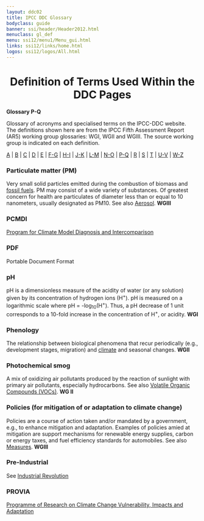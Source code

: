 ```yaml
---
layout: ddc02
title: IPCC DDC Glossary
bodyclass: guide
banner: ssi/header/Header2012.html
menuclass: gl_def
menu: ssi12/menu1/Menu_gui.html
links: ssi12/links/home.html
logos: ssi12/logos/All.html
---
```


<div id="content">

 <div id="pagetit">
   <h1 align="center">Definition of Terms Used Within the DDC Pages</h1>
 </div>
   <!-- End of Page Title Block -->
<p> <b>Glossary P-Q</b></p>
<p> Glossary of acronyms and specialised terms on the IPCC-DDC website. <br> The definitions shown here are from the IPCC Fifth Assessment Report (AR5) working group glossaries: WGI, WGII and WGIII.  The source working group is indicated on each definition.
</p>
<p>
<a href="glossary_a.html">A</a>
| <a href="glossary_b.html">B</a>
| <a href="glossary_c.html">C</a>
| <a href="glossary_d.html">D</a>
| <a href="glossary_e.html">E</a>
| <a href="glossary_fg.html">F-G</a>
| <a href="glossary_hi.html">H-I</a>
| <a href="glossary_jk.html">J-K</a>
| <a href="glossary_lm.html">L-M</a>
| <a href="glossary_no.html">N-O</a>
| <a href="glossary_pq.html">P-Q</a>
| <a href="glossary_r.html">R</a>
| <a href="glossary_s.html">S</a>
| <a href="glossary_t.html">T</a>
| <a href="glossary_uv.html">U-V</a>
| <a href="glossary_wz.html">W-Z</a>

</p>

<a name="particulateMatter"></a> 
<h3>Particulate matter (PM)</h3><p>Very small solid particles emitted during the combustion of biomass and <a href="glossary_fg.html#fossilFuels">fossil fuels</a>. PM may consist of a wide variety of substances. Of greatest concern for health are particulates of diameter less than or equal to 10 nanometers, usually designated as PM10.  See also <a href="glossary_a.html#aerosols">Aerosol</a>. <b>WGIII</b></p>
<a name="pcmdi"></a> 
<h3>PCMDI</h3><p><a href="http://www-pcmdi.llnl.gov/" target="_blank">Program for Climate Model Diagnosis and Intercomparison </a></p>
<a name="pdf"></a> 
<h3>PDF</h3><p>Portable Document Format</p>
<a name="ph"></a> 
<h3>pH</h3><p>pH is a dimensionless measure of the acidity of water (or any solution) given by its concentration of hydrogen ions (H<sup>+</sup>). pH is measured on a logarithmic scale where pH = -log<sub>10</sub>(H<sup>+</sup>). Thus, a pH decrease of 1 unit corresponds to a 10-fold increase in the concentration of H<sup>+</sup>, or acidity. <b>WGI</b></p>
<a name="phenology"></a> 
<h3>Phenology</h3><p>The relationship between biological phenomena that recur periodically (e.g., development stages, migration) and <a href="glossary_c.html#climate">climate</a> and seasonal changes. <b>WGII</b></p>
<a name="photochemSmog"></a>
<h3>Photochemical smog</h3><p>
A mix of oxidizing air pollutants produced by the reaction of sunlight with primary air pollutants, especially hydrocarbons. See also <a href="glossary_uv.html#voc">Volatile Organic Compounds (VOCs)</a>. <b>WG II</b></p>
<a name="policies"></a> 
<h3>Policies (for mitigation of or adaptation to climate change)</h3><p>Policies are a course of action taken and/or mandated by a government, e.g., to enhance mitigation and adaptation. Examples of policies amied at mitigation are support mechanisms for renewable energy supplies, carbon or energy taxes, and fuel efficiency standards for automobiles.  See also <a href="glossary_lm.html#measures">Measures</a>. <b>WGIII</b></p>
<a name="preIndustrial"></a> 
<h3>Pre-Industrial</h3><p>See <a href="glossary_hi.html#industrialRevolution">Industrial Revolution</a></p>
<a name="provia"></a> 
<h3>PROVIA</h3><p><a href="http://www.provia-climatechange.org/" target="_blank">Programme of Research on Climate Change Vulnerability, Impacts and Adaptation </a></p>

 </div><!-- End demo -->

   
